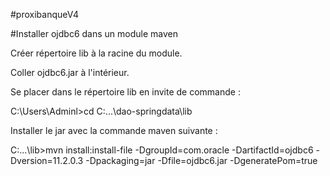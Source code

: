 #proxibanqueV4

#Installer ojdbc6 dans un module maven

Créer répertoire lib à la racine du module.

Coller ojdbc6.jar à l'intérieur.

Se placer dans le répertoire lib en invite de commande :

  C:\Users\Adminl>cd C:\...\dao-springdata\lib
  
Installer le jar avec la commande maven suivante :

  C:\...\lib>mvn install:install-file -DgroupId=com.oracle -DartifactId=ojdbc6 -Dversion=11.2.0.3 -Dpackaging=jar -Dfile=ojdbc6.jar -DgeneratePom=true
